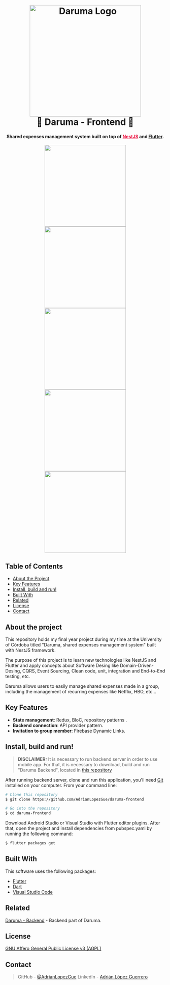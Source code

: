<h1 align="center">
  <br>
  <a href="https://github.com/AdrianLopezGue/daruma-backend"><img src="assets/daruma-logo-black.png" alt="Daruma Logo" width="350"></a>
  <br>
  🎎 Daruma - Frontend 🎎
  <br>
</h1>


<h4 align="center">Shared expenses management system built on top of <a href="https://nestjs.com/" target="_blank" style="color:#ED1543;">NestJS</a> and <a href="https://flutter.dev/" target="_blank" style="color:##0276E8;">Flutter</a>.</h4>

<p align="center">
  <img src="screenshots/groups.png" width="256" hspace="4">
  <img src="screenshots/history.png" width="256" hspace="4">
  <img src="screenshots/balances.png" width="256" hspace="4">
  <img src="screenshots/new-bill.png" width="256" hspace="4">
  <img src="screenshots/detail-bill.png" width="256" hspace="4">
</p>

## Table of Contents
* [About the Project](#about-the-project)
* [Key Features](#key-features)
* [Install, build and run!](#download)
* [Built With](#build)
* [Related](#related)
* [License](#license)
* [Contact](#contact)

## About the project
This repository holds my final year project during my time at the University of Córdoba titled "Daruma, shared expenses management system" built with NestJS framework.

The purpose of this project is to learn new technologies like NestJS and Flutter and apply concepts about Software Desing like Domain-Driven-Desing, CQRS, Event Sourcing, Clean code, unit, integration and End-to-End testing, etc.

Daruma allows users to easily manage shared expenses made in a group, including the management of recurring expenses like Netflix, HBO, etc...



## Key Features

* **State management**: Redux, BloC, repository patterns .
* **Backend connection**: API provider pattern.
* **Invitation to group member**: Firebase Dynamic Links.

## Install, build and run!

> **DISCLAIMER:** It is necessary to run backend server in order to use mobile app. For that, it is necessary to download, build and run "Daruma Backend", located in [this repository](https://github.com/AdrianLopezGue/daruma-backend)

After running backend server, clone and run this application, you'll need [Git](https://git-scm.com) installed on your computer. From your command line:

```bash
# Clone this repository
$ git clone https://github.com/AdrianLopezGue/daruma-frontend

# Go into the repository
$ cd daruma-frontend
```

Download Android Studio or Visual Studio with Flutter editor plugins. After that, open the project and install dependencies from pubspec.yaml by running the following command:
```bash
$ flutter packages get
```

## Built With

This software uses the following packages:

- [Flutter](https://flutter.dev/)
- [Dart](https://dart.dev/)
- [Visual Studio Code](https://code.visualstudio.com/)

## Related

[Daruma - Backend](https://github.com/AdrianLopezGue/daruma-backend) - Backend part of Daruma.

## License

[GNU Affero General Public License v3 (AGPL)](https://www.gnu.org/licenses/agpl-3.0.en.html)

## Contact

> GitHub - [@AdrianLopezGue](https://github.com/AdrianLopezGue) 
> LinkedIn - [Adrián López Guerrero](https://www.linkedin.com/in/adrianlopezgue/)
